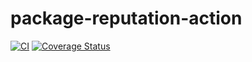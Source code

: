 # package-reputation-action

[![CI](https://github.com/samdouble/package-reputation-action/actions/workflows/checks.yml/badge.svg)](https://github.com/samdouble/package-reputation-action/actions/workflows/checks.yml)
[![Coverage Status](https://coveralls.io/repos/samdouble/package-reputation-action/badge.svg?branch=master&service=github)](https://coveralls.io/github/samdouble/package-reputation-action?branch=master)
